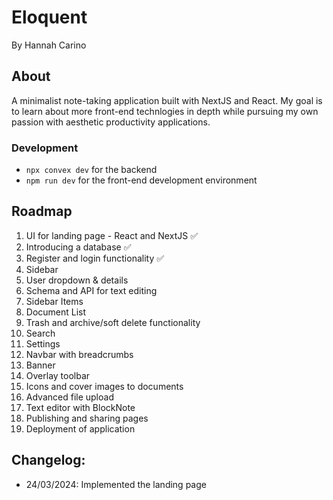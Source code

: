 # Eloquent
By Hannah Carino

## About
A minimalist note-taking application built with NextJS and React. My goal is to learn about more front-end technlogies in depth while pursuing my own passion with aesthetic productivity applications.

### Development
- `npx convex dev` for the backend
- `npm run dev` for the front-end development environment

## Roadmap
1. UI for landing page - React and NextJS  ✅
2. Introducing a database  ✅
3. Register and login functionality  ✅
4. Sidebar
5. User dropdown & details
6. Schema and API for text editing
7. Sidebar Items
8. Document List
9. Trash and archive/soft delete functionality
10. Search
11. Settings
12. Navbar with breadcrumbs
13. Banner
14. Overlay toolbar
15. Icons and cover images to documents
16. Advanced file upload
17. Text editor with BlockNote
18. Publishing and sharing pages
19. Deployment of application

## Changelog:

- 24/03/2024: Implemented the landing page